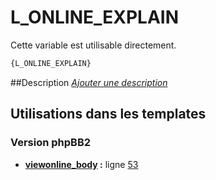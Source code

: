 # L_ONLINE_EXPLAIN


Cette variable est utilisable directement.

```html
{L_ONLINE_EXPLAIN}
```

##Description
[*Ajouter une description*](https://fa-tvars.appspot.com/var/L_ONLINE_EXPLAIN)

## Utilisations dans les templates

### Version phpBB2
* __[viewonline_body](../tpl/var/subsilver/viewonline_body.md#readme) :__ ligne [53](../tpl/src/subsilver/viewonline_body.tpl#L53)